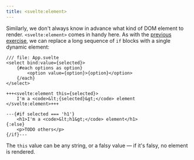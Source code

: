 ```yaml
---
title: <svelte:element>
---
```


Similarly, we don't always know in advance what kind of DOM element to render. `<svelte:element>` comes in handy here. As with the [previous exercise](svelte-component), we can replace a long sequence of `if` blocks with a single dynamic element:

```svelte
/// file: App.svelte
<select bind:value={selected}>
	{#each options as option}
		<option value={option}>{option}</option>
	{/each}
</select>

+++<svelte:element this={selected}>
	I'm a <code>&lt;{selected}&gt;</code> element
</svelte:element>+++

---{#if selected === 'h1'}
	<h1>I'm a <code>&lt;h1&gt;</code> element</h1>
{:else}
	<p>TODO others</p>
{/if}---
```

The `this` value can be any string, or a falsy value — if it's falsy, no element is rendered.
